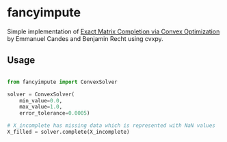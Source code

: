# fancyimpute

Simple implementation of [Exact Matrix Completion via Convex Optimization](http://statweb.stanford.edu/~candes/papers/MatrixCompletion.pdf
) by Emmanuel Candes and Benjamin Recht using cvxpy.

## Usage

```python

from fancyimpute import ConvexSolver

solver = ConvexSolver(
    min_value=0.0,
    max_value=1.0,
    error_tolerance=0.0005)

# X_incomplete has missing data which is represented with NaN values
X_filled = solver.complete(X_incomplete)
```

